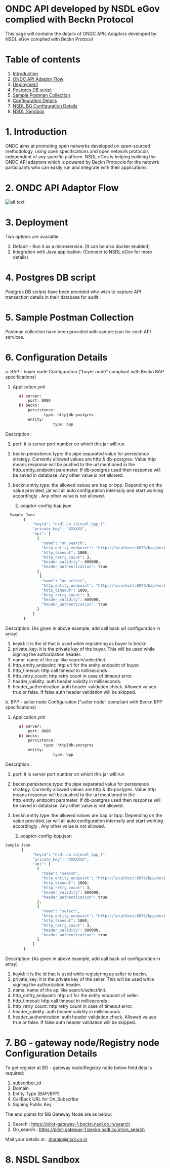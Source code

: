 # ONDC API developed by NSDL eGov complied with Beckn Protocol
This page will contains the details of ONDC APIs Adaptors developed by NSDL eGov complied with Beckn Protocol

# Table of contents
1. [Introduction](#introduction)
2. [ONDC API Adaptor Flow](#paragraph1)
3. [Deployment](#paragraph1)
4. [Postgres DB script](#paragraph1)
5. [Sample Postman Collection](#paragraph1)
6. [Configuration Details](#paragraph1)
7. [NSDL BG Configuration Details](#paragraph1)
8. [NSDL Sandbox](#paragraph1)

# 1. Introduction
ONDC aims at promoting open networks developed on open-sourced methodology, using open specifications and open network protocols independent of any specific platform. NSDL eGov is helping building the ONDC API adaptors which is powered by Beckn Protocols for the netowrk participants who can easily run and integrate with their applications.
# 2. ONDC API Adaptor Flow
![alt text](https://github.com/dhiraj-nsdl/Beckn-API/blob/main/image/Adaptor%20Architecture%20flow%20updated.png)
# 3. Deployment
Two options are available:
1. Default - Run it as a microservice. (It can be also docker enabled) 
2. Integration with Java application. (Connect to NSDL eGov for more details)
# 4. Postgres DB script
Postgres DB scripts have been provided who wish to capture API transaction details in their database for audit.
# 5. Sample Postman Collection
Postman collection have been provided with sample json for each API services.
# 6. Configuration Details
  a. BAP - buyer node Configuration ("buyer node" compliant with Beckn BAP specifications)
1. Application.yml 
```bash
      a) server:
          port: 8080
      b) beckn:
          persistence:
                 type: http|db-postgres
          entity:
                     type: bap
```
Description :
1. port: it is server port number on which this jar will run
2. beckn.persistence.type: the pipe separated value for persistence strategy. Currently allowed values are http & db-postgres. Value http means response will be pushed to the        url mentioned in the  http_entity_endpoint parameter. If db-postgres used then response will be saved in database. Any other value is not allowed.
3. beckn.entity.type: the allowed values are bap or bpp. Depending on the value provided, jar will all auto configuration internally and start working accordingly . Any other        value is not allowed.
    
    2. adaptor-config-bap.json
```bash
  Sample Json
        {
            "keyid": "nsdl.co.in|nsdl_bpp_1",
            "private_key": "XXXXXX",
            "api": [
              {
                "name": "on_search",
                "http_entity_endpoint": "http://localhost:8079/bap/mock/on_search",
                "http_timeout": 1000,
                "http_retry_count": 3,
                "header_validity": 600000,
                "header_authentication": true
              },
               {
                "name": "on_select",
                "http_entity_endpoint": "http://localhost:8079/bap/mock/on_select",
                "http_timeout": 1000,
                "http_retry_count": 3,
                "header_validity": 600000,
                "header_authentication": true
              }
            ]
        }
```
Description: (As given in above example, add call back url configuration in array)
1. keyid: it is the id that is used while registering as buyer to beckn.
2. private_key: it is the private key of the buyer. This will be used while signing the authorization header.
3. name: name of the api like search/select/init.
4. http_entity_endpoint: http url for the entity endpoint of buyer.
5. http_timeout: http call timeout in milliseconds .
6. http_retry_count: http retry count in case of timeout error.
7. header_validity: auth header validity in milliseconds.
8. header_authentication: auth header validation check. Allowed values true or false. If false auth header validation will be skipped.

b. BPP - seller node Configuration ("seller node" compliant with Beckn BPP specifications)
1. Application.yml 
```bash
      a) server:
          port: 8080
      b) beckn:
          persistence:
                 type: http|db-postgres
          entity:
                     type: bpp
```  
Description :
1. port: it is server port number on which this jar will run
2. beckn.persistence.type: the pipe separated value for persistence strategy. Currently allowed values are http & db-postgres. Value http means response will be pushed to the        url mentioned in the  http_entity_endpoint parameter. If db-postgres used then response will be saved in database. Any other value is not allowed.
3. beckn.entity.type: the allowed values are bap or bpp. Depending on the value provided, jar will all auto configuration internally and start working accordingly . Any other        value is not allowed.
    
    2. adaptor-config-bpp.json
```bash
Sample Json
       {
            "keyid": "nsdl.co.in|nsdl_bpp_1",
            "private_key": "XXXXXXX",
            "api": [
              {
                "name": "search",
                "http_entity_endpoint": "http://localhost:8079/bpp/mock/search",
                "http_timeout": 1000,
                "http_retry_count": 3,
                "header_validity": 600000,
                "header_authentication": true
              },
              {
                "name": "select",
                "http_entity_endpoint": "http://localhost:8079/bpp/mock/select",
                "http_timeout": 1000,
                "http_retry_count": 3,
                "header_validity": 600000,
                "header_authentication": true
              }
            ]
        }
```  
Description: (As given in above example, add call back url configuration in array)
1. keyid: it is the id that is used while registering as seller to beckn.
2. private_key: it is the private key of the seller. This will be used while signing the authorization header.
3. name: name of the api like search/select/init. 
4. http_entity_endpoint: http url for the entity endpoint of seller. 
5. http_timeout: http call timeout in milliseconds .
6. http_retry_count: http retry count in case of timeout error.
7. header_validity: auth header validity in milliseconds.
8. header_authentication: auth header validation check. Allowed values true or false. If false auth header validation will be skipped.
  
# 7. BG - gateway node/Registry node Configuration Details
To get register at BG - gateway node/Registry node below field details required:
1. subscriber_id
2. Domain
3. Entity Type (BAP/BPP)
4. CallBack URL for On_Subscribe
5. Signing Public Key

The end points for BG Gateway Node are as below:
1. Search : https://pilot-gateway-1.beckn.nsdl.co.in/search
2. On_search : https://pilot-gateway-1.beckn.nsdl.co.in/on_search

Mail your details at : dhirajp@nsdl.co.in

# 8. NSDL Sandbox
